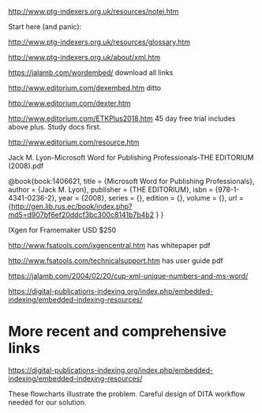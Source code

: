 
http://www.ptg-indexers.org.uk/resources/notei.htm

Start here (and panic):

http://www.ptg-indexers.org.uk/resources/glossary.htm

http://www.ptg-indexers.org.uk/about/xml.htm

https://jalamb.com/wordembed/ download all links

http://www.editorium.com/dexembed.htm ditto

http://www.editorium.com/dexter.htm

http://www.editorium.com/ETKPlus2018.htm 45 day free trial includes above plus. Study docs first.

http://www.editorium.com/resource.htm

Jack M. Lyon-Microsoft Word for Publishing Professionals-THE EDITORIUM (2008).pdf

@book{book:1406621,
   title =     {Microsoft Word for Publishing Professionals},
   author =    {Jack M. Lyon},
   publisher = {THE EDITORIUM},
   isbn =      {978-1-4341-0236-2},
   year =      {2008},
   series =    {},
   edition =   {},
   volume =    {},
   url =       {http://gen.lib.rus.ec/book/index.php?md5=d907bf6ef20ddcf3bc300c8141b7b4b2 }
}

IXgen for Framemaker USD $250

http://www.fsatools.com/ixgencentral.htm has whitepaper pdf

http://www.fsatools.com/technicalsupport.htm has user guide pdf

https://jalamb.com/2004/02/20/cup-xml-unique-numbers-and-ms-word/

https://digital-publications-indexing.org/index.php/embedded-indexing/embedded-indexing-resources/

# More recent and comprehensive links

https://digital-publications-indexing.org/index.php/embedded-indexing/embedded-indexing-resources/

These flowcharts illustrate the problem. Careful design of DITA workflow needed for our solution.

